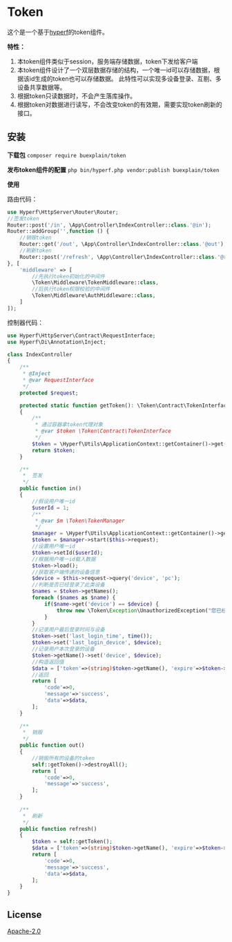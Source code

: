 # Token
这个是一个基于[hyperf](https://github.com/hyperf/hyperf "hyperf")的token组件。

**特性：**
1. 本token组件类似于session，服务端存储数据，token下发给客户端
2. 本token组件设计了一个双层数据存储的结构，一个唯一id可以存储数据，根据该id生成的token也可以存储数据。
   此特性可以实现多设备登录、互剔、多设备共享数据等。
3. 根据token只读数据时，不会产生落库操作。
4. 根据token对数据进行读写，不会改变token的有效期，需要实现token刷新的接口。

## 安装

**下载包** `composer require buexplain/token`

**发布token组件的配置** `php bin/hyperf.php vendor:publish buexplain/token`

**使用**

路由代码：

```php
use Hyperf\HttpServer\Router\Router;
//签发token
Router::post('/in', \App\Controller\IndexController::class.'@in');
Router::addGroup('',function () {
    //销毁token
    Router::get('/out', \App\Controller\IndexController::class.'@out');
    //刷新token
    Router::post('/refresh', \App\Controller\IndexController::class.'@refresh');
}, [
    'middleware' => [
        //先执行token初始化的中间件
        \Token\Middleware\TokenMiddleware::class,
        //后执行token权限校验的中间件
        \Token\Middleware\AuthMiddleware::class,
    ]
]);
```

控制器代码：

```php
use Hyperf\HttpServer\Contract\RequestInterface;
use Hyperf\Di\Annotation\Inject;

class IndexController
{
    /**
     * @Inject
     * @var RequestInterface
     */
    protected $request;

    protected static function getToken(): \Token\Contract\TokenInterface
    {
        /**
         * 通过容器拿token代理对象
         * @var $token \Token\Contract\TokenInterface
         */
        $token = \Hyperf\Utils\ApplicationContext::getContainer()->get(\Token\Contract\TokenInterface::class);
        return $token;
    }

    /**
     *  签发
     */
    public function in()
    {
        //假设用户唯一id
        $userId = 1;
        /**
         * @var $m \Token\TokenManager
         */
        $manager = \Hyperf\Utils\ApplicationContext::getContainer()->get(\Token\TokenManager::class);
        $token = $manager->start($this->request);
        //设置用户唯一id
        $token->setId($userId);
        //根据用户唯一id载入数据
        $token->load();
        //获取客户端传递的设备信息
        $device = $this->request->query('device', 'pc');
        //判断是否已经登录了此类设备
        $names = $token->getNames();
        foreach ($names as $name) {
            if($name->get('device') == $device) {
                throw new \Token\Exception\UnauthorizedException("您已经登录了设备：{$device}");
            }
        }
        //记录用户最后登录时间与设备
        $token->set('last_login_time', time());
        $token->set('last_login_device', $device);
        //记录用户本次登录的设备
        $token->getName()->set('device', $device);
        //构造返回值
        $data = ['token'=>(string)$token->getName(), 'expire'=>$token->getName()->expire(), 'sysTime'=>time()];
        //返回
        return [
            'code'=>0,
            'message'=>'success',
            'data'=>$data,
        ];
    }
    
    /**
     *  销毁
     */
    public function out()
    {
        //销毁所有的设备的token
        self::getToken()->destroyAll();
        return [
            'code'=>0,
            'message'=>'success',
        ];
    }
    
    /**
     *  刷新
     */    
    public function refresh()
    {
        $token = self::getToken();
        $data = ['token'=>(string)$token->getName(), 'expire'=>$token->getName()->expire(), 'sysTime'=>time()];
        return [
            'code'=>0,
            'message'=>'success',
            'data'=>$data,
        ];
    }
}
```

## License
[Apache-2.0](http://www.apache.org/licenses/LICENSE-2.0.html)
